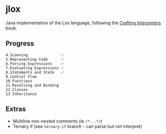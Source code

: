 # jlox

Java implementation of the Lox language, following the [Crafting Interpreters](http://craftinginterpreters.com/) book.

## Progress
    4.Scanning               ✅
    5.Representing Code      ✅
    6.Parsing Expressions    ✅
    7.Evaluating Expressions ✅
    8.Statements and State   ✅
    9.Control Flow
    10.Functions
    11.Resolving and Binding
    12.Classes
    13.Inheritance

## Extras

- Multiline non-nested comments (ie `/*...*/`)
- Ternary if (see `ternary-if` branch - can parse but not interpret)